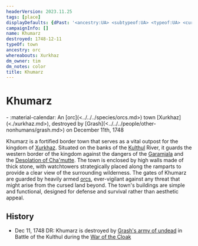 ```yaml
---
headerVersion: 2023.11.25
tags: [place]
displayDefaults: {dPast: '<ancestry:UA> <subtypeof:UA> <typeof:UA> <current:3Frq>, <end:U> by [[Grash]] on <enddate>', wPastHome: ''}
campaignInfo: []
name: Khumarz
destroyed: 1748-12-11
typeOf: town
ancestry: orc
whereabouts: Xurkhaz
dm_owner: tim
dm_notes: color
title: Khumarz
---
```

# Khumarz
<div class="grid cards ext-narrow-margin ext-one-column" markdown>
-  
   :material-calendar: An [orc](<../../../species/orcs.md>) town [Xurkhaz](<./xurkhaz.md>), destroyed by [Grash](<../../../people/other-nonhumans/grash.md>) on December 11th, 1748  
</div>


Khumarz is a fortified border town that serves as a vital outpost for the kingdom of [Xurkhaz](<./xurkhaz.md>). Situated on the banks of the [Kulthul](<../rivers/kulthul.md>) River, it guards the western border of the kingdom against the dangers of the [Garamjala](<../../drankorian-hinterland/garamjala-plateau/garamjala-desert.md>) and the [Desolation of Cha'mutte](<../../drankorian-hinterland/desolation-of-cha-mutte.md>). The town is enclosed by high walls made of thick stone, with watchtowers strategically placed along the ramparts to provide a clear view of the surrounding wilderness. The gates of Khumarz are guarded by heavily armed [orcs](<../../../species/orcs.md>), ever-vigilant against any threat that might arise from the cursed land beyond. The town's buildings are simple and functional, designed for defense and survival rather than aesthetic appeal. 
## History
- Dec 11, 1748 DR: Khumarz is destroyed by [Grash's army of undead](<../../../groups/orc-hordes/grash-s-horde.md>) in  Battle of the Kulthul during the [War of the Cloak](<../../../events/1700s/war-of-the-cloak.md>)